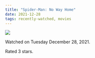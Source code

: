 ```yaml
---
title: "Spider-Man: No Way Home"
date: 2021-12-28
tags: recently-watched, movies
---
```


<div class="letterboxd-movie-data-content">
   <p><img src="https://a.ltrbxd.com/resized/film-poster/5/6/0/7/8/7/560787-spider-man-no-way-home-0-600-0-900-crop.jpg?v=a336d4f40c"/></p> <p>Watched on Tuesday December 28, 2021.</p> 
  <p>Rated 3 stars.<p>
  <div class="float-clear"></div>
</div>